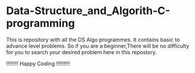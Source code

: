 # Data-Structure_and_Algorith-C-programming
 This is repository with all the DS Algo programmes.
It contains basic to advance level problems. So if you are a beginner,There will be no difficulty for you to search your desired problem here in this repostory.

!!!!!!!!    Happy Coding    !!!!!!!!!